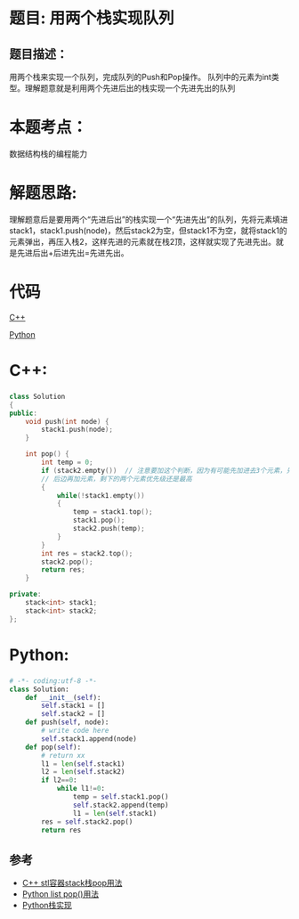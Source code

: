 # 题目: 用两个栈实现队列
## 题目描述：
用两个栈来实现一个队列，完成队列的Push和Pop操作。 队列中的元素为int类型。理解题意就是利用两个先进后出的栈实现一个先进先出的队列
# 本题考点：
  
  数据结构栈的编程能力
  
# 解题思路:
   理解题意后是要用两个“先进后出”的栈实现一个“先进先出”的队列，先将元素填进stack1，stack1.push(node)，然后stack2为空，但stack1不为空，就将stack1的元素弹出，再压入栈2，这样先进的元素就在栈2顶，这样就实现了先进先出。就是先进后出+后进先出=先进先出。
# 代码

[C++](./QueueWithTwoStacks.cpp)

[Python](./QueueWithTwoStacks.py)

# C++: 
### 
```c++
class Solution
{
public:
    void push(int node) {
        stack1.push(node);
    }

    int pop() {
        int temp = 0;
        if (stack2.empty())  // 注意要加这个判断，因为有可能先加进去3个元素，只弹出一个，
        // 后边再加元素，剩下的两个元素优先级还是最高
        {
            while(!stack1.empty())
            {
                temp = stack1.top();
                stack1.pop();
                stack2.push(temp);
            }
        }
        int res = stack2.top();
        stack2.pop();
        return res;
    }

private:
    stack<int> stack1;
    stack<int> stack2;
};
```

# Python:
### 
```python
# -*- coding:utf-8 -*-
class Solution:
    def __init__(self):
        self.stack1 = []
        self.stack2 = []
    def push(self, node):
        # write code here
        self.stack1.append(node)
    def pop(self):
        # return xx
        l1 = len(self.stack1)
        l2 = len(self.stack2)
        if l2==0:
            while l1!=0:
                temp = self.stack1.pop()
                self.stack2.append(temp)
                l1 = len(self.stack1)
        res = self.stack2.pop()
        return res
```
## 参考
  -  [C++ stl容器stack栈pop用法](https://blog.csdn.net/l494926429/article/details/52066918)
  -  [Python list pop()用法](https://www.runoob.com/python/att-list-pop.html)
  -  [Python栈实现](https://www.jianshu.com/p/1327cc0de255)
